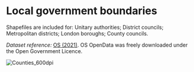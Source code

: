 # Local government boundaries

Shapefiles are included for: Unitary authorities; District councils; Metropolitan districts; London boroughs; County councils. 

*Dataset reference:* [OS (2021)](https://www.ordnancesurvey.co.uk/business-government/products/boundaryline!). OS OpenData was freely downloaded under the Open Government Licence.

![Counties_600dpi](https://user-images.githubusercontent.com/57355504/131540148-05dd9229-9f73-4041-852c-e848069d64d3.jpg)
